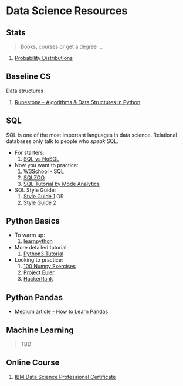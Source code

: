 # Data Science Resources

## Stats

> Books, courses or get a degree ...

1. [Probability Distributions](https://blog.cloudera.com/blog/2015/12/common-probability-distributions-the-data-scientists-crib-sheet/)

## Baseline CS 

Data structures

1. [Runestone - Algorithms & Data Structures in Python](https://runestone.academy/runestone/static/pythonds/index.html)

## SQL

SQL is one of the most important languages in data science. Relational databases only talk to people who _speak_ SQL.

* For starters:
    1. [SQL vs NoSQL](https://medium.com/xplenty-blog/the-sql-vs-nosql-difference-mysql-vs-mongodb-32c9980e67b2)
* Now you want to practice: 
    1. [W3School - SQL](https://www.w3schools.com/sql/)
    1. [SQLZOO](https://sqlzoo.net/wiki/SQL_Tutorial)
    1. [SQL Tutorial by Mode Analytics](https://mode.com/sql-tutorial/introduction-to-sql/)
* SQL Style Guide: 
    1. [Style Guide 1](https://gist.github.com/fredbenenson/7bb92718e19138c20591) OR 
    1. [Style Guide 2](https://github.com/haleemur/sql-style-guide) 

## Python Basics

* To warm up: 
    1. [learnpython](https://www.learnpython.org/) 
* More detailed tutorial:
    1. [Python3 Tutorial](https://docs.python.org/3/tutorial/)
* Looking to practice:
    1. [100 Numpy Exercises](http://www.labri.fr/perso/nrougier/teaching/numpy.100/)
    1. [Project Euler](https://projecteuler.net/archives)
    1. [HackerRank](https://www.hackerrank.com/)

## Python Pandas

* [Medium article - How to Learn Pandas](https://medium.com/dunder-data/how-to-learn-pandas-108905ab4955)

## Machine Learning

> TBD

## Online Course

1. [IBM Data Science Professional Certificate](https://www.coursera.org/specializations/ibm-data-science-professional-certificate)